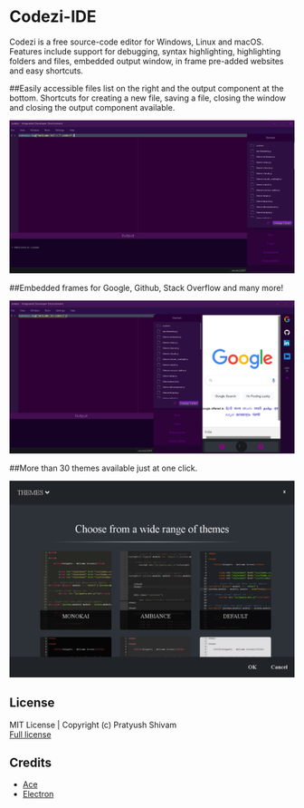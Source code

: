 # Codezi-IDE
Codezi is a free source-code editor for Windows, Linux and macOS. Features include support for  debugging, syntax highlighting, highlighting folders and files, embedded output window, in frame pre-added websites and easy shortcuts.


##Easily accessible files list on the right and the output component at the bottom. Shortcuts for creating a new file, saving a file, closing the window and closing the output component available.
<br>



![codezi_1](Screenshots/codezi_1.png)


##Embedded frames for Google, Github, Stack Overflow and many more! 


![codezi_2](Screenshots/codezi_2.png)


##More than 30 themes available just at one click. 

![codezi_3](Screenshots/codezi_3.png)

##  License

MIT License | Copyright (c) Pratyush Shivam <br>
[Full license](LICENSE.md)

## Credits 
- [Ace](https://ace.c9.io/)
- [Electron](https://www.electronjs.org/)
